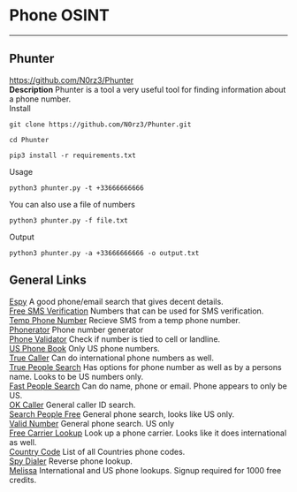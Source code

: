# Phone OSINT

***

## Phunter
https://github.com/N0rz3/Phunter \
**Description** Phunter is a tool a very useful tool for finding information about a phone number. \
Install
```
git clone https://github.com/N0rz3/Phunter.git
```
```
cd Phunter
```
```
pip3 install -r requirements.txt
```
Usage
```
python3 phunter.py -t +33666666666
```
You can also use a file of numbers
```
python3 phunter.py -f file.txt
```
Output
```
python3 phunter.py -a +33666666666 -o output.txt
```


## General Links
[Espy](https://espysys.com) A good phone/email search that gives decent details. \
[Free SMS Verification](http://freesmsverification.com) Numbers that can be used for SMS verification. \
[Temp Phone Number](https://temporary-phone-number.com) Recieve SMS from a temp phone number. \
[Phonerator](https://www.martinvigo.com/tools/phonerator/) Phone number generator \
[Phone Validator](https://www.phonevalidator.com) Check if number is tied to cell or landline. \
[US Phone Book](https://www.usphonebook.com) Only US phone numbers. \
[True Caller](https://www.truecaller.com/) Can do international phone numbers as well. \
[True People Search](https://www.truepeoplesearch.com) Has options for phone number as well as by a persons name. Looks to be US numbers only. \
[Fast People Search](https://www.fastpeoplesearch.com) Can do name, phone or email. Phone appears to only be US. \
[OK Caller](https://www.okcaller.com) General caller ID search. \
[Search People Free](https://www.searchpeoplefree.com) General phone search, looks like US only. \
[Valid Number](https://validnumber.com/) General phone search. US only \
[Free Carrier Lookup](https://freecarrierlookup.com/) Look up a phone carrier. Looks like it does international as well. \
[Country Code](https://countrycode.org/) List of all Countries phone codes. \
[Spy Dialer](https://www.spydialer.com/) Reverse phone lookup. \
[Melissa](https://www.melissa.com/) International and US phone lookups. Signup required for 1000 free credits.
